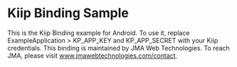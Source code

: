 Kiip Binding Sample
========================

This is the Kiip Binding example for Android. To use it, replace ExampleApplication > KP_APP_KEY and KP_APP_SECRET with your Kiip credentials. This binding is maintained by JMA Web Technologies. To reach JMA, please visit www.jmawebtechnologies.com/contact. 
